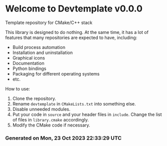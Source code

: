 # Welcome to Devtemplate v0.0.0

Template repository for CMake/C++ stack

This library is designed to do nothing. At the same time, it has a lot of features that many repositories are expected to have, including:
 - Build process automation
 - Installation and uninstallation
 - Graphical icons
 - Documentation
 - Python bindings
 - Packaging for different operating systems
 - etc.

How to use:
 1. Clone the repository.
 2. Rename `devtemplate` in `CMakeLists.txt` into something else.
 3. Disable unneeded modules.
 4. Put your code in `source` and your header files in `include`. Change the list of files in `library.cmake` accordingly.
 5. Modify the CMake code if necessary.

### Generated on Mon, 23 Oct 2023 22:33:29 UTC

